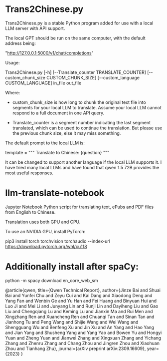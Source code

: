 # Trans2Chinese.py

Trans2Chinese.py is a stable Python program added for use with a local LLM server with API support. 

The local GPT should be run on the same computer, with the default address being:

"http://127.0.0.1:5000/v1/chat/completions"

Usage:

Trans2Chinese.py [-h] [--Translate_counter TRANSLATE_COUNTER] [--custom_chunk_size CUSTOM_CHUNK_SIZE] [--custom_language CUSTOM_LANGUAGE] in_file out_file

Where:

- custom_chunk_size is how long to chunk the original text file into segments for your local LLM to translate. Assume your local LLM cannot respond to a full document in one API query.

- Translate_counter is a segment number indicating the last segment translated, which can be used to continue the translation. But please use the previous chunk size, else it may miss something.  

The default prompt to the local LLM is:

template = """
Translate to Chinese: 
{question}
"""

It can be changed to support another language if the local LLM supports it.
I have tried many local LLMs and have found that qwen 1.5 72B provides the most useful responses.

# llm-translate-notebook

Jupyter Notebook Python script for translating text, ePubs and PDF files from English to Chinese.

Translation uses both GPU and CPU.

To use an NVIDIA GPU, install PyTorch:

pip3 install torch torchvision torchaudio --index-url https://download.pytorch.org/whl/cu118

# Additionally install after spaCy: 

python -m spacy download en_core_web_sm


@article{qwen,
  title={Qwen Technical Report},
  author={Jinze Bai and Shuai Bai and Yunfei Chu and Zeyu Cui and Kai Dang and Xiaodong Deng and Yang Fan and Wenbin Ge and Yu Han and Fei Huang and Binyuan Hui and Luo Ji and Mei Li and Junyang Lin and Runji Lin and Dayiheng Liu and Gao Liu and Chengqiang Lu and Keming Lu and Jianxin Ma and Rui Men and Xingzhang Ren and Xuancheng Ren and Chuanqi Tan and Sinan Tan and Jianhong Tu and Peng Wang and Shijie Wang and Wei Wang and Shengguang Wu and Benfeng Xu and Jin Xu and An Yang and Hao Yang and Jian Yang and Shusheng Yang and Yang Yao and Bowen Yu and Hongyi Yuan and Zheng Yuan and Jianwei Zhang and Xingxuan Zhang and Yichang Zhang and Zhenru Zhang and Chang Zhou and Jingren Zhou and Xiaohuan Zhou and Tianhang Zhu},
  journal={arXiv preprint arXiv:2309.16609},
  year={2023}
}
